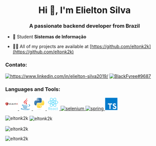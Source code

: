 <h1 align="center">Hi 👋, I'm Elielton Silva</h1>
<h3 align="center">A passionate backend developer from Brazil</h3>



- 🌱 Student **Sistemas de Informação**

- 👨‍💻 All of my projects are available at [https://github.com/eltonk2k](https://github.com/eltonk2k)

<h3 align="left">Contato:</h3>
<p align="left">
<a href="https://linkedin.com/in/elielton-silva2019/" target="blank"><img align="center" src="https://www.flaticon.com/svg/vstatic/svg/174/174857.svg?token=exp=1620272092~hmac=9603cfd6a52fb4a5eb21af1b7881be88" alt="https://www.linkedin.com/in/elielton-silva2019/" height="30" width="40" /></a>
<a href="https://discord.gg/BlackFyree#9687" target="blank"><img align="center" src="https://www.flaticon.com/svg/vstatic/svg/2111/2111370.svg?token=exp=1620272280~hmac=d5fc3de6f1f80c4b876623760b7bd8b1" alt="BlackFyree#9687" height="30" width="40" /></a>
</p>

<h3 align="left">Languages and Tools:</h3>
<p align="left"> <a href="https://angular.io" target="_blank"> <img src="https://raw.githubusercontent.com/devicons/devicon/master/icons/angularjs/angularjs-original-wordmark.svg" alt="angularjs" width="40" height="40"/> </a> <a href="https://www.java.com" target="_blank"> <img src="https://raw.githubusercontent.com/devicons/devicon/master/icons/java/java-original.svg" alt="java" width="40" height="40"/> </a> <a href="https://www.python.org" target="_blank"> <img src="https://raw.githubusercontent.com/devicons/devicon/master/icons/python/python-original.svg" alt="python" width="40" height="40"/> </a> <a href="https://reactjs.org/" target="_blank"> <img src="https://raw.githubusercontent.com/devicons/devicon/master/icons/react/react-original-wordmark.svg" alt="react" width="40" height="40"/> </a> <a href="https://www.selenium.dev" target="_blank"> <img src="https://raw.githubusercontent.com/detain/svg-logos/780f25886640cef088af994181646db2f6b1a3f8/svg/selenium-logo.svg" alt="selenium" width="40" height="40"/> </a> <a href="https://spring.io/" target="_blank"> <img src="https://www.vectorlogo.zone/logos/springio/springio-icon.svg" alt="spring" width="40" height="40"/> </a> <a href="https://www.typescriptlang.org/" target="_blank"> <img src="https://raw.githubusercontent.com/devicons/devicon/master/icons/typescript/typescript-original.svg" alt="typescript" width="40" height="40"/> </a> </p>

<p><img align="left" src="https://github-readme-stats.vercel.app/api/top-langs?username=eltonk2k&show_icons=true&theme=dark&title_color=f2e507&text_color=fafafa&bg_color=0d0d0d&hide_border=true&locale=en&layout=compact" alt="eltonk2k" /></p>

<p>&nbsp;<img align="center" src="https://github-readme-stats.vercel.app/api?username=eltonk2k&show_icons=true&theme=dark&title_color=f5e507&text_color=ffffff&bg_color=0d0d0d" alt="eltonk2k" /></p>

<p><img align="center" src="https://github-readme-streak-stats.herokuapp.com/?user=eltonk2k&theme=dark" alt="eltonk2k" /></p>
<p align="left"> <img src="https://komarev.com/ghpvc/?username=eltonk2k&label=Perfil%20views&color=171616&style=flat" alt="eltonk2k" /> </p>
